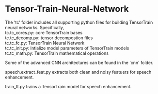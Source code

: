 # Tensor-Train-Neural-Network

The 'tc' folder includes all supporting python files for building TensorTrain neural networks. Specifically,\
  tc.tc_cores.py: core TensorTrain bases  \
  tc.tc_decomp.py: tensor decompostion files \
  tc.tc_fc.py: TensorTrain Neural Network \
  tc.tc_init.py: Intialize model parameters of TensorTrain models \
  tc.tc_math.py: TensorTrain mathematical operations

Some of the advanced CNN architectures can be found in the 'cnn' folder.

speech.extract_feat.py extracts both clean and noisy featuers for speech enhancement.

train_tt.py trains a TensorTrain model for speech enhancement. 
 



